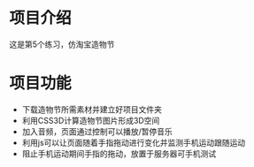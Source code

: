 # 项目介绍
这是第5个练习，仿淘宝造物节

# 项目功能
* 下载造物节所需素材并建立好项目文件夹
* 利用CSS3D计算造物节图片形成3D空间
* 加入音频，页面通过控制可以播放/暂停音乐
* 利用js可以让页面随着手指拖动进行变化并监测手机运动跟随运动
* 阻止手机运动期间手指的拖动，放置于服务器可手机测试